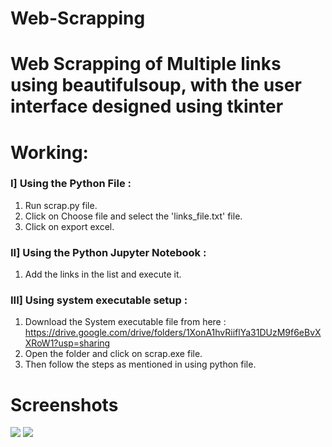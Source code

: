 # Web-Scrapping
# Web Scrapping of Multiple links using beautifulsoup, with the user interface designed using tkinter
 
<h1>Working:</h1>
<h3>I] Using the Python File :</h3> 
 
   1) Run scrap.py file.<br>
   2) Click on Choose file and select the 'links_file.txt' file.<br>
   3) Click on export excel.<br>

<h3>II] Using the Python Jupyter Notebook :</h3>

   1) Add the links in the list and execute it.<br>

<h3>III] Using system executable setup :</h3>
  
   1) Download the System executable file from here : <a href="https://drive.google.com/drive/folders/1XonA1hvRiiflYa31DUzM9f6eBvXXRoW1?usp=sharing">https://drive.google.com/drive/folders/1XonA1hvRiiflYa31DUzM9f6eBvXXRoW1?usp=sharing</a><br>
   2) Open the folder and click on scrap.exe file.<br>
   3) Then follow the steps as mentioned in using python file.<br>

# Screenshots
<img src="https://user-images.githubusercontent.com/42066122/111739066-6aa4ca80-88a8-11eb-8b7e-04977930aae4.png"></img>
<img src="https://user-images.githubusercontent.com/42066122/111739417-059da480-88a9-11eb-81b4-bd27cd02071d.png"></img>
